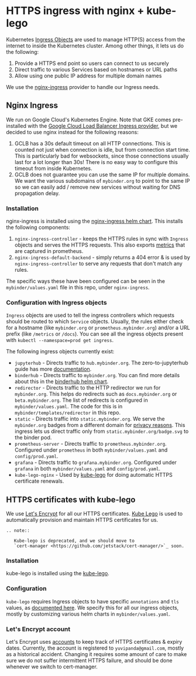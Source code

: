 # HTTPS ingress with nginx + kube-lego

Kubernetes [Ingress Objects](https://kubernetes.io/docs/concepts/services-networking/ingress/)
are used to manage HTTP(S) access from the internet to inside the Kubernetes cluster.
Among other things, it lets us do the following:

1. Provide a HTTPS end point so users can connect to us securely
2. Direct traffic to various Services based on hostnames or URL paths
3. Allow using one public IP address for multiple domain names

We use the [nginx-ingress](https://github.com/kubernetes/ingress-nginx) provider to handle
our Ingress needs.

## Nginx Ingress

We run on Google Cloud's Kubernetes Engine. Note that GKE comes pre-installed with
the [Google Cloud Load Balancer Ingress provider](https://github.com/kubernetes/ingress-gce),
but we decided to use nginx instead for the following reasons:

1. GCLB has a 30s default timeout on all HTTP connections. This is counted
   not just when connection is idle, but from connection start time. This
   is particularly bad for websockets, since those connections usually last for
   a lot longer than 30s! There is no easy way to configure this timeout from
   inside Kubernetes.
2. GCLB does not guarantee you can use the same IP for multiple domains. We
   want the various subdomains of `mybinder.org` to point to the same IP
   so we can easily add / remove new services without waiting for DNS propagation
   delay.

### Installation

nginx-ingress is installed using the [nginx-ingress helm chart](https://github.com/kubernetes/charts/tree/master/stable/nginx-ingress).
This installs the following components:

1. `nginx-ingress-controller` - keeps the HTTPS rules in sync with `Ingress`
   objects and serves the HTTPS requests. This also exports
   [metrics](metrics.html) that are captured in prometheus.
2. `nginx-ingress-default-backend` - simply returns a 404 error & is used
   by `nginx-ingress-controller` to serve any requests that don't match
   any rules.

The specific ways these have been configured can be seen in the `mybinder/values.yaml`
file in this repo, under `nginx-ingress`.

### Configuration with Ingress objects

`Ingress` objects are used to tell the ingress controllers which requests
should be routed to which `Service` objects. Usually, the rules either
check for a hostname (like `mybinder.org` or `prometheus.mybinder.org`) and/or
a URL prefix (like `/metrics` or `/docs`). You can see all the ingress objects
present with `kubectl --namespace=prod get ingress`.

The following ingress objects currently exist:

* `jupyterhub` - Directs traffic to `hub.mybinder.org`.
  The zero-to-jupyterhub guide has more [documentation](https://zero-to-jupyterhub.readthedocs.io/en/latest/advanced.html#ingress).
* `binderhub` - Directs traffic to `mybinder.org`. You can find more details
   about this in the [binderhub helm chart](https://github.com/jupyterhub/binderhub/tree/master/helm-chart).
* `redirector` - Directs traffic to the HTTP redirector we run for `mybinder.org`.
   This helps do redirects such as `docs.mybinder.org` or `beta.mybinder.org`.
   The list of redirects is configured in `mybinder/values.yaml`. The code
   for this is in `mybinder/templates/redirector` in this repo.
* `static` - Directs traffic into `static.mybinder.org`. We serve the `mybinder.org`
   badges from a different domain for [privacy reasons](https://github.com/jupyterhub/binderhub/issues/379).
   This ingress lets us direct traffic only from `static.mybinder.org/badge.svg` to the
   binder pod.
* `prometheus-server` - Directs traffic to `prometheus.mybinder.org`. Configured under
  `prometheus` in both `mybinder/values.yaml` and `config/prod.yaml`.
* `grafana` - Directs traffic to `grafana.mybinder.org`. Configured under `grafana` in
   both `mybinder/values.yaml` and `config/prod.yaml`.
* `kube-lego-nginx` - Used by [kube-lego](#https-with-kube-lego) for doing automatic
   HTTPS certificate renewals.

## HTTPS certificates with kube-lego

We use [Let's Encrypt](https://letsencrypt.org/) for all our HTTPS certificates.
[Kube Lego](https://github.com/jetstack/kube-lego) is used to automatically
provision and maintain HTTPS certificates for us.

```eval_rst
.. note::

   Kube-lego is deprecated, and we should move to
   `cert-manager <https://github.com/jetstack/cert-manager/>`_ soon.
```

### Installation

kube-lego is installed using the [kube-lego](https://github.com/kubernetes/charts/tree/master/stable/kube-lego).

### Configuration

`kube-lego` requires Ingress objects to have specific `annotations` and
`tls` values, as [documented here](https://github.com/jetstack/kube-lego#how-kube-lego-works).
We specify this for all our ingress objects, mostly by customizing various helm charts
in `mybinder/values.yaml`.

### Let's Encrypt account

Let's Encrypt uses [accounts](https://community.letsencrypt.org/t/what-are-accounts-do-i-need-to-backup-them/21318)
to keep track of HTTPS certificates & expiry dates.
Currently, the account is registered to `yuvipanda@gmail.com`, mostly as a historical
accident. Changing it requires some amount of care to make sure we do not suffer
intermittent HTTPS failure, and should be done whenever we switch to cert-manager.
